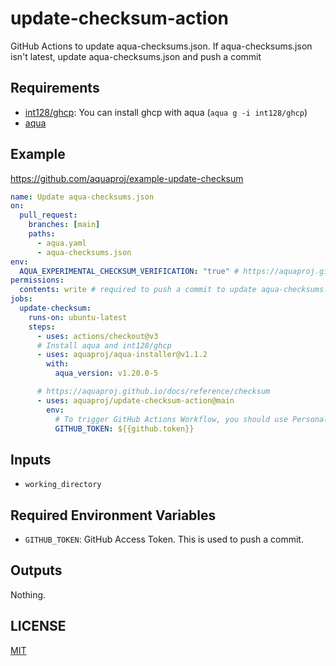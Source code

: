 # update-checksum-action

GitHub Actions to update aqua-checksums.json. If aqua-checksums.json isn't latest, update aqua-checksums.json and push a commit

## Requirements

- [int128/ghcp](https://github.com/int128/ghcp): You can install ghcp with aqua (`aqua g -i int128/ghcp`)
- [aqua](https://aquaproj.github.io/)

## Example

https://github.com/aquaproj/example-update-checksum

```yaml
name: Update aqua-checksums.json
on:
  pull_request:
    branches: [main]
    paths:
      - aqua.yaml
      - aqua-checksums.json
env:
  AQUA_EXPERIMENTAL_CHECKSUM_VERIFICATION: "true" # https://aquaproj.github.io/docs/reference/checksum
permissions:
  contents: write # required to push a commit to update aqua-checksums.json
jobs:
  update-checksum:
    runs-on: ubuntu-latest
    steps:
      - uses: actions/checkout@v3
      # Install aqua and int128/ghcp
      - uses: aquaproj/aqua-installer@v1.1.2
        with:
          aqua_version: v1.20.0-5

      # https://aquaproj.github.io/docs/reference/checksum
      - uses: aquaproj/update-checksum-action@main
        env:
          # To trigger GitHub Actions Workflow, you should use Personal Access Token or GitHub App token.
          GITHUB_TOKEN: ${{github.token}}
```

## Inputs

- `working_directory`

## Required Environment Variables

- `GITHUB_TOKEN`: GitHub Access Token. This is used to push a commit.

## Outputs

Nothing.

## LICENSE

[MIT](LICENSE)
